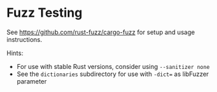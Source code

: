 # Fuzz Testing

See https://github.com/rust-fuzz/cargo-fuzz for setup and usage instructions.

Hints:
* For use with stable Rust versions, consider using `--sanitizer none`
* See the `dictionaries` subdirectory for use with `-dict=` as libFuzzer parameter